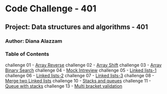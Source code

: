 # Code Challenge - 401

## Project: Data structures and algorithms - 401 

### Author: Diana Alazzam


### Table of Contents

challenge 01 - [Array Reverse](challenges/arrayReverse/array-shift.js)
challenge 02 - [Array Shift](challenges/arrayShift/array-shift.js)
challenge 03 - [Array Binary Search](challenges/arrayBinarySearch/array-binary-search.js)
challenge 04 - [Mock Intreview](challenges/mockInt01/mock-int01.js)
challenge 05 - [Linked lists-1](challenges/Data-Structures/linkedList/linked-list.js)
challenge 06 - [Linked lists-2](challenges/Data-Structures/linkedList/linked-list.js)
challenge 07 - [Linked lists-3](challenges/Data-Structures/linkedList/linked-list.js)
challenge 08 - [Merge two Linked lists](challenges/Data-Structures/linkedList/ll-merge.js)
challenge 10 - [Stacks and queues](challenges/stacksAndQueues/stacks-and-queues.js)
challenge 11 - [Queue with stacks](challenges/queueWithStacks/queue-with-stacks.js)
challenge 13 - [Multi bracket validation](challenges/multiBracketValidation/multi-bracket-validation.js)